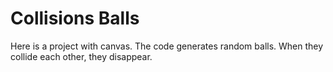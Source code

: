 # Collisions Balls

Here is a project with canvas. The code generates random balls. When they collide each other, they disappear. 


